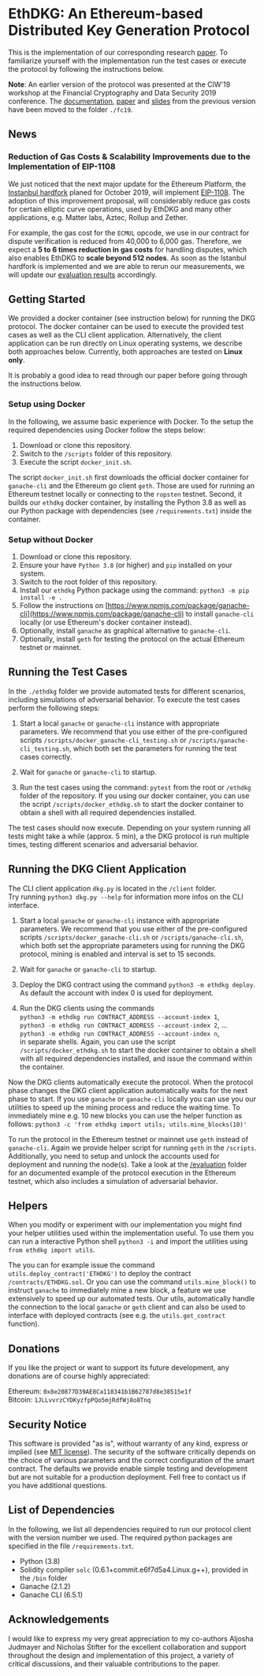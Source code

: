 # EthDKG: An Ethereum-based Distributed Key Generation Protocol

This is the implementation of our corresponding research [paper](https://eprint.iacr.org/2019/985).
To familiarize yourself with the implementation run the test cases or execute the protocol by following the instructions below.

**Note**: An earlier version of the protocol was presented at the CIW'19 workshop at the Financial Cryptography and Data Security 2019 conference.
The [documentation](fc19/), [paper](fc19/paper/Distributed%20Key%20Generation%20with%20Ethereum%20Smart%20Contracts.pdf) and [slides](fc19/demo/slides-fc19.pdf)
from the previous version have been moved to the folder `./fc19`.

## News

### Reduction of Gas Costs & Scalability Improvements due to the Implementation of EIP-1108

We just noticed that the next major update for the Ethereum Platform, the [Instanbul hardfork](https://eth.wiki/en/roadmap/istanbul) planed for October 2019, will implement [EIP-1108](https://eips.ethereum.org/EIPS/eip-1108).
The adoption of this improvement proposal, will considerably reduce gas costs for certain elliptic curve operations, used by EthDKG and many other applications, e.g. Matter labs, Aztec, Rollup and Zether.

For example, the gas cost for the `ECMUL` opcode, we use in our contract for dispute verification is reduced from 40,000 to 6,000 gas. Therefore, we expect a **5 to 6 times reduction in gas costs** for handling disputes, which also enables EthDKG to **scale beyond 512 nodes**.
As soon as the Istanbul hardfork is implemented and we are able to rerun our measurements,
we will update our [evaluation results](evaluation/) accordingly.

## Getting Started

We provided a docker container (see instruction below) for running the DKG protocol.
The docker container can be used to execute the provided test cases as well as the CLI client application.
Alternatively, the client application can be run directly on Linux operating systems, we describe both approaches below.
Currently, both approaches are tested on **Linux only**.

It is probably a good idea to read through our paper before going through the instructions below.

### Setup using Docker

In the following, we assume basic experience with Docker.
To the setup the required dependencies using Docker follow the steps below:

1. Download or clone this repository.
2. Switch to the `/scripts` folder of this repository.
3. Execute the script `docker_init.sh`.

The script `docker_init.sh` first downloads the official docker container for `ganache-cli` and the Ethereum go client `geth`.
Those are used for running an Ethereum testnet locally or connecting to the `ropsten` testnet.
Second, it builds our `ethdkg` docker container, by installing the Python 3.8 as well as our Python package with dependencies (see `/requirements.txt`) inside the container.

### Setup without Docker

1. Download or clone this repository.
2. Ensure your have `Python 3.8` (or higher) and `pip` installed on your system.
3. Switch to the root folder of this repository.
4. Install our `ethdkg` Python package using the command: `python3 -m pip install -e .`
5. Follow the instructions on [https://www.npmjs.com/package/ganache-cli](https://www.npmjs.com/package/ganache-cli) to install `ganache-cli` locally (or use Ethereum's docker container instead).
6. Optionally, install `ganache` as graphical alternative to `ganache-cli`.
7. Optionally, install `geth` for testing the protocol on the actual Ethereum testnet or mainnet.

## Running the Test Cases

In the `./ethdkg` folder we provide automated tests for different scenarios, including simulations of adversarial behavior.
To execute the test cases perform the following steps:

1. Start a local `ganache` or `ganache-cli` instance with appropriate parameters.
   We recommend that you use either of the pre-configured scripts
   `/scripts/docker_ganache-cli_testing.sh` or `/scripts/ganache-cli_testing.sh`,
   which both set the parameters for running the test cases correctly.

2. Wait for `ganache` or `ganache-cli` to startup.

3. Run the test cases using the command: `pytest` from the root or `/ethdkg` folder  of the repository.
   If you using our docker container, you can use the script `/scripts/docker_ethdkg.sh` to start the docker container to obtain a shell with all required dependencies installed.

The test cases should now execute.
Depending on your system running all tests might take a while (approx. 5 min), a the DKG protocol is run multiple times, testing different scenarios and adversarial behavior.

## Running the DKG Client Application

The CLI client application `dkg.py` is located in the `/client` folder.  
Try running `python3 dkg.py --help` for information more infos on the CLI interface.

1. Start a local `ganache` or `ganache-cli` instance with appropriate parameters.
   We recommend that you use either of the pre-configured scripts
   `/scripts/docker_ganache-cli.sh` or `/scripts/ganache-cli.sh`,
   which both set the appropriate parameters using for running the DKG protocol,
   mining is enabled and interval is set to 15 seconds.

2. Wait for `ganache` or `ganache-cli` to startup.

3. Deploy the DKG contract using the command `python3 -m ethdkg deploy`.
   As default the account with index 0 is used for deployment.

4. Run the DKG clients using the commands  
   `python3 -m ethdkg run CONTRACT_ADDRESS --account-index 1`,  
   `python3 -m ethdkg run CONTRACT_ADDRESS --account-index 2`, ...  
   `python3 -m ethdkg run CONTRACT_ADDRESS --account-index n`,  
   in separate shells.
   Again, you can use the script `/scripts/docker_ethdkg.sh` to start the docker container to obtain a shell with all required dependencies installed, and issue the command within the container.

Now the DKG clients automatically execute the protocol.
When the protocol phase changes the DKG client application automatically waits for the next phase to start.
If you use `ganache` or `ganache-cli` locally you can use you our utilities to speed up the mining process and reduce the waiting time.
To immediately mine e.g. 10 new blocks you can use the helper function as follows:
`python3 -c 'from ethdkg import utils; utils.mine_blocks(10)'`

To run the protocol in the Ethereum testnet or mainnet use
`geth` instead of `ganache-cli`.
Again we provide helper script for running `geth` in the `/scripts`.
Additionally, you need to setup and unlock the accounts used for deployment and running the node(s).
Take a look at the [/evaluation](evaluation/) folder for an documented example of the protocol execution in the Ethereum testnet, which also includes a simulation of adversarial behavior.

## Helpers

When you modify or experiment with our implementation you might find your helper utilities used within the implementation useful.
To use them you can run a interactive Python shell `python3 -i` and import the utilities using `from ethdkg import utils`.

The you can for example issue the command `utils.deploy_contract('ETHDKG')` to deploy the contract `/contracts/ETHDKG.sol`.
Or you can use the command `utils.mine_block()` to instruct `ganache` to immediately mine a new block, a feature we use extensively to speed up our automated tests.
Our utils, automatically handle the connection to the local `ganache` or `geth` client and can also be used to interface with deployed contracts (see e.g. the `utils.get_contract` function).

## Donations

If you like the project or want to support its future development, any donations are of course highly appreciated:

Ethereum: `0x8e20877D39AE8Ca118341b1B62787d8e38515e1f`  
Bitcoin: `1JLLvvrzCYDKyzfpPQo5mjRdfWj8o8Tnq`

## Security Notice

This software is provided "as is", without warranty of any kind, express or implied (see [MIT license](LICENSE)).
The security of the software critically depends on the choice of various parameters and the correct configuration of the smart contract.
The defaults we provide enable simple testing and development but are not suitable for a production deployment.
Fell free to contact us if you have additional questions.

## List of Dependencies

In the following, we list all dependencies required to run our protocol client with the version number we used.
The required python packages are specified in the file `/requirements.txt`.

* Python (3.8)
* Solidity compiler `solc` (0.6.1+commit.e6f7d5a4.Linux.g++), provided in the `/bin` folder
* Ganache (2.1.2)
* Ganache CLI (6.5.1)

## Acknowledgements

I would like to express my very great appreciation to my co-authors Aljosha Judmayer and Nicholas Stifter for the excellent collaboration and support throughout the design and implementation of this project, a variety of critical discussions, and their valuable contributions to the paper.
